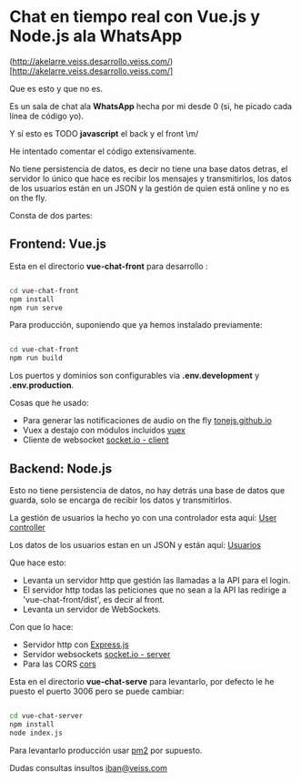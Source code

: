# Chat en tiempo real con Vue.js y Node.js ala WhatsApp

(http://akelarre.veiss.desarrollo.veiss.com/)[http://akelarre.veiss.desarrollo.veiss.com/]

Que es esto y que no es.

Es un sala de chat ala **WhatsApp** hecha por mi desde 0 (si, he picado cada línea de código yo).

Y sí esto es TODO **javascript** el back y el front \m/

He intentado comentar el código extensivamente.

No tiene persistencia de datos, es decir no tiene una base datos detras, el servidor lo único que hace es recibir los mensajes y transmitirlos, los datos de los usuarios están en un JSON y la gestión de quien está online y no es on the fly.

Consta de dos partes:

## Frontend: Vue.js

Esta en el directorio **vue-chat-front** para desarrollo :

~~~ bash

cd vue-chat-front
npm install
npm run serve

~~~

Para producción, suponiendo que ya hemos instalado previamente:

~~~ bash

cd vue-chat-front
npm run build

~~~

Los puertos y dominios son configurables via **.env.development** y **.env.production**.

Cosas que he usado:

* Para generar las notificaciones de audio on the fly [tonejs.github.io](https://tonejs.github.io/)
* Vuex a destajo con módulos incluidos [vuex](https://vuex.vuejs.org/guide/modules.html)
* Cliente de websocket [socket.io - client](https://socket.io/)

## Backend: Node.js

Esto no tiene persistencia de datos, no hay detrás una base de datos que guarda, solo se encarga de recibir los datos y transmitirlos.

La gestión de usuarios la hecho yo con una controlador esta aquí: [User controller](http://giteado.veiss.com/Veiss/vue-chat/src/branch/master/vue-chat-server/controllers/users.controller.js)

Los datos de los usuarios estan en un JSON y están aquí: [Usuarios](http://giteado.veiss.com/Veiss/vue-chat/src/branch/master/vue-chat-server/data/users.json)


Que hace esto:

* Levanta un servidor http que gestión las llamadas a la API para el login.
* El servidor http todas las peticiones que no sean a la API las redirige a 'vue-chat-front/dist', es decir al front.
* Levanta un servidor de WebSockets.


Con que lo hace:

* Servidor http con [Express.js](https://expressjs.com/)
* Servidor websockets [socket.io - server](https://socket.io/)
* Para las CORS [cors](https://github.com/expressjs/cors)


Esta en el directorio **vue-chat-serve** para levantarlo, por defecto le he puesto el puerto 3006 pero se puede cambiar:

~~~ bash

cd vue-chat-server
npm install
node index.js

~~~

Para levantarlo producción usar [pm2](https://pm2.keymetrics.io/) por supuesto.

Dudas consultas insultos [iban@veiss.com](mailto:iban@veiss.com)